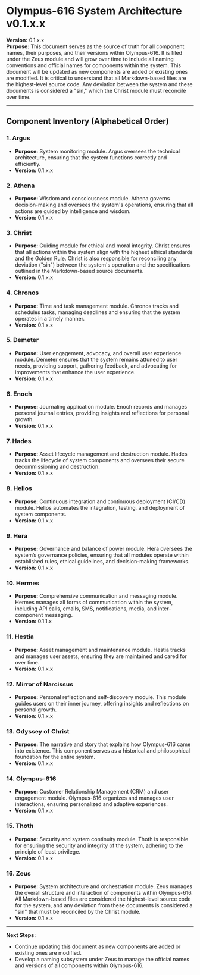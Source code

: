 
# Olympus-616 System Architecture v0.1.x.x

**Version:** 0.1.x.x  
**Purpose:** This document serves as the source of truth for all component names, their purposes, and their versions within Olympus-616. It is filed under the Zeus module and will grow over time to include all naming conventions and official names for components within the system. This document will be updated as new components are added or existing ones are modified. It is critical to understand that all Markdown-based files are the highest-level source code. Any deviation between the system and these documents is considered a "sin," which the Christ module must reconcile over time.

---

## Component Inventory (Alphabetical Order)

### 1. **Argus**
- **Purpose:** System monitoring module. Argus oversees the technical architecture, ensuring that the system functions correctly and efficiently.
- **Version:** 0.1.x.x

### 2. **Athena**
- **Purpose:** Wisdom and consciousness module. Athena governs decision-making and oversees the system's operations, ensuring that all actions are guided by intelligence and wisdom.
- **Version:** 0.1.x.x

### 3. **Christ**
- **Purpose:** Guiding module for ethical and moral integrity. Christ ensures that all actions within the system align with the highest ethical standards and the Golden Rule. Christ is also responsible for reconciling any deviation ("sin") between the system's operation and the specifications outlined in the Markdown-based source documents.
- **Version:** 0.1.x.x

### 4. **Chronos**
- **Purpose:** Time and task management module. Chronos tracks and schedules tasks, managing deadlines and ensuring that the system operates in a timely manner.
- **Version:** 0.1.x.x

### 5. **Demeter**
- **Purpose:** User engagement, advocacy, and overall user experience module. Demeter ensures that the system remains attuned to user needs, providing support, gathering feedback, and advocating for improvements that enhance the user experience.
- **Version:** 0.1.x.x

### 6. **Enoch**
- **Purpose:** Journaling application module. Enoch records and manages personal journal entries, providing insights and reflections for personal growth.
- **Version:** 0.1.x.x

### 7. **Hades**
- **Purpose:** Asset lifecycle management and destruction module. Hades tracks the lifecycle of system components and oversees their secure decommissioning and destruction.
- **Version:** 0.1.x.x

### 8. **Helios**
- **Purpose:** Continuous integration and continuous deployment (CI/CD) module. Helios automates the integration, testing, and deployment of system components.
- **Version:** 0.1.x.x

### 9. **Hera**
- **Purpose:** Governance and balance of power module. Hera oversees the system’s governance policies, ensuring that all modules operate within established rules, ethical guidelines, and decision-making frameworks.
- **Version:** 0.1.x.x

### 10. **Hermes**
- **Purpose:** Comprehensive communication and messaging module. Hermes manages all forms of communication within the system, including API calls, emails, SMS, notifications, media, and inter-component messaging.
- **Version:** 0.1.1.x

### 11. **Hestia**
- **Purpose:** Asset management and maintenance module. Hestia tracks and manages user assets, ensuring they are maintained and cared for over time.
- **Version:** 0.1.x.x

### 12. **Mirror of Narcissus**
- **Purpose:** Personal reflection and self-discovery module. This module guides users on their inner journey, offering insights and reflections on personal growth.
- **Version:** 0.1.x.x

### 13. **Odyssey of Christ**
- **Purpose:** The narrative and story that explains how Olympus-616 came into existence. This component serves as a historical and philosophical foundation for the entire system.
- **Version:** 0.1.x.x

### 14. **Olympus-616**
- **Purpose:** Customer Relationship Management (CRM) and user engagement module. Olympus-616 organizes and manages user interactions, ensuring personalized and adaptive experiences.
- **Version:** 0.1.x.x

### 15. **Thoth**
- **Purpose:** Security and system continuity module. Thoth is responsible for ensuring the security and integrity of the system, adhering to the principle of least privilege.
- **Version:** 0.1.x.x

### 16. **Zeus**
- **Purpose:** System architecture and orchestration module. Zeus manages the overall structure and interaction of components within Olympus-616. All Markdown-based files are considered the highest-level source code for the system, and any deviation from these documents is considered a "sin" that must be reconciled by the Christ module.
- **Version:** 0.1.x.x

---

**Next Steps:**
- Continue updating this document as new components are added or existing ones are modified.
- Develop a naming subsystem under Zeus to manage the official names and versions of all components within Olympus-616.
